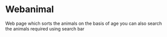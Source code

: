 # Webanimal

Web page which sorts the animals on the basis of age you can also search the animals required using search bar
